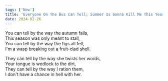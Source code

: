 ```yaml
---
tags: ['New']
title: 'Everyone On The Bus Can Tell; Summer Is Gonna Kill Me This Year'
date: 2024-02-26
---
```


You can tell by the way the autumn falls,  
This season was only meant to stall,  
You can tell by the way the figs all fell,  
I'm a wasp breaking out a fruit-clad shell.

They can tell by the way she twists her words,  
Your tongue is wedlock to the dirt,  
They can tell by the way I ration them,  
I don't have a chance in hell with her.  
